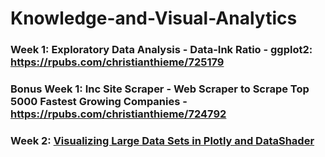 # Knowledge-and-Visual-Analytics

### Week 1: Exploratory Data Analysis - Data-Ink Ratio - ggplot2: https://rpubs.com/christianthieme/725179

### Bonus Week 1: Inc Site Scraper - Web Scraper to Scrape Top 5000 Fastest Growing Companies - https://rpubs.com/christianthieme/724792

### Week 2: [Visualizing Large Data Sets in Plotly and DataShader](https://nbviewer.jupyter.org/github/christianthieme/Knowledge-and-Visual-Analytics/blob/main/Visualizing%20Large%20Data%20Sets%20in%20Plotly%20and%20DataShader.ipynb) 
